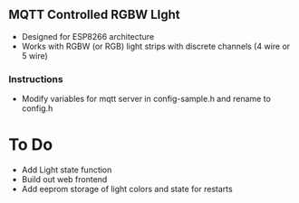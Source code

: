 ## MQTT Controlled RGBW LIght

- Designed for ESP8266 architecture
- Works with RGBW (or RGB) light strips with discrete channels (4 wire or 5 wire)

### Instructions
- Modify variables for mqtt server in config-sample.h and rename to config.h

# To Do
- Add Light state function
- Build out web frontend
- Add eeprom storage of light colors and state for restarts
